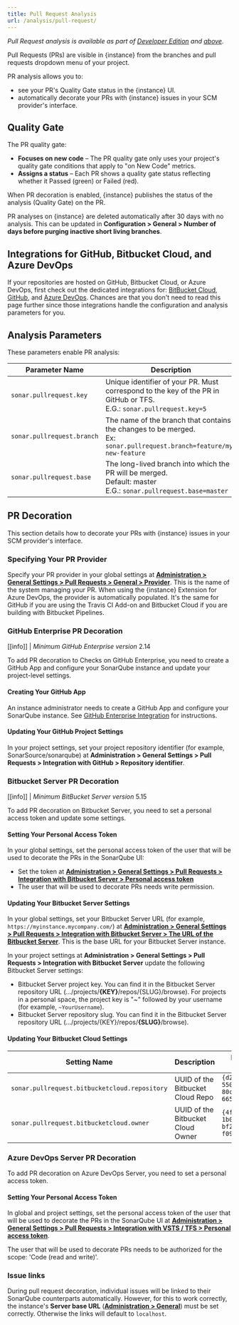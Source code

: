 ```yaml
---
title: Pull Request Analysis
url: /analysis/pull-request/
---
```


<!-- sonarqube -->

_Pull Request analysis is available as part of [Developer Edition](https://redirect.sonarsource.com/editions/developer.html) and [above](https://www.sonarsource.com/plans-and-pricing/)._

<!-- /sonarqube -->
Pull Requests (PRs) are visible in {instance} from the branches and pull requests dropdown menu of your project.

PR analysis allows you to:

* see your PR's Quality Gate status in the {instance} UI.
* automatically decorate your PRs with {instance} issues in your SCM provider's interface.

## Quality Gate

The PR quality gate:
* **Focuses on new code** – The PR quality gate only uses your project's quality gate conditions that apply to "on New Code" metrics.
* **Assigns a status** – Each PR shows a quality gate status reflecting whether it Passed (green) or Failed (red).

When PR decoration is enabled, {instance} publishes the status of the analysis (Quality Gate) on the PR.

PR analyses on {instance} are deleted automatically after 30 days with no analysis. This can be updated in **Configuration > General > Number of days before purging inactive short living branches**. 

<!-- sonarcloud -->
## Integrations for GitHub, Bitbucket Cloud, and Azure DevOps
If your repositories are hosted on GitHub, Bitbucket Cloud, or Azure DevOps, first check out the dedicated integrations for: [BitBucket Cloud](/integrations/bitbucketcloud/), [GitHub](/integrations/github/), and [Azure DevOps](/integrations/vsts/). Chances are that you don't need to read this page further since those integrations handle the configuration and analysis parameters for you.
<!-- /sonarcloud -->

## Analysis Parameters

These parameters enable PR analysis:

| Parameter Name        | Description |
| --------------------- | ------------------ |
| `sonar.pullrequest.key` | Unique identifier of your PR. Must correspond to the key of the PR in GitHub or TFS. <br/> E.G.: `sonar.pullrequest.key=5` |
| `sonar.pullrequest.branch` | The name of the branch that contains the changes to be merged.<br/> Ex: `sonar.pullrequest.branch=feature/my-new-feature`|
| `sonar.pullrequest.base` | The long-lived branch into which the PR will be merged. <br/> Default: master <br/> E.G.: `sonar.pullrequest.base=master`|

## PR Decoration
This section details how to decorate your PRs with {instance} issues in your SCM provider's interface.

### Specifying Your PR Provider

Specify your PR provider in your global settings at [**Administration > General Settings > Pull Requests > General > Provider**](/#sonarqube-admin#/sonarqube/admin/settings?category=pull_request/). This is the name of the system managing your PR. When using the {instance} Extension for Azure DevOps, the provider is automatically populated. <!-- sonarcloud -->It's the same for GitHub if you are using the Travis CI Add-on and Bitbucket Cloud if you are building with Bitbucket Pipelines.<!-- /sonarcloud -->

### GitHub <!-- sonarqube -->Enterprise<!-- /sonarqube --> PR Decoration

<!-- sonarqube -->
[[info]]
| *Minimum GitHub Enterprise version* 2.14
<!-- /sonarqube -->

To add PR decoration to Checks on GitHub <!-- sonarqube -->Enterprise<!-- /sonarqube -->, you need to <!-- sonarqube -->create a GitHub App and configure your SonarQube instance and<!-- /sonarqube --> update your project-level settings.

<!-- sonarqube -->
#### Creating Your GitHub App
An instance administrator needs to create a GitHub App and configure your SonarQube instance. See [GitHub Enterprise Integration](/instance-administration/github-application/) for instructions.
<!-- /sonarqube -->

#### Updating Your GitHub Project Settings
In your project settings, set your project repository identifier (for example, SonarSource/sonarqube) at **Administration > General Settings > Pull Requests > Integration with GitHub > Repository identifier**.

### Bitbucket <!-- sonarqube -->Server<!-- /sonarqube --> PR Decoration

<!-- sonarqube -->
[[info]]
| *Minimum BitBucket Server version* 5.15
<!-- /sonarqube -->


To add PR decoration on Bitbucket <!-- sonarqube -->Server<!-- /sonarqube -->, you need to <!-- sonarqube -->set a personal access token and<!-- /sonarqube --> update some settings. 

<!-- sonarqube -->
#### Setting Your Personal Access Token

In your global settings, set the personal access token of the user that will be used to decorate the PRs in the SonarQube UI:

* Set the token at [**Administration > General Settings > Pull Requests > Integration with Bitbucket Server > Personal access token**](/#sonarqube-admin#/sonarqube/admin/settings?category=pull_request/)
* The user that will be used to decorate PRs needs write permission.


#### Updating Your Bitbucket Server Settings

In your global settings, set your Bitbucket Server URL (for example, `https://myinstance.mycompany.com/`) at [**Administration > General Settings > Pull Requests > Integration with Bitbucket Server > The URL of the Bitbucket Server**](/#sonarqube-admin#/sonarqube/admin/settings?category=pull_request/). This is the base URL for your Bitbucket Server instance.

In your project settings at **Administration > General Settings > Pull Requests > Integration with Bitbucket Server** update the following Bitbucket Server settings:

* Bitbucket Server project key. You can find it in the Bitbucket Server repository URL (.../projects/**{KEY}**/repos/{SLUG}/browse).
For projects in a personal space, the project key is "~" followed by your username (for example,  `~YourUsername`).
* Bitbucket Server repository slug. You can find it in the Bitbucket Server repository URL (.../projects/{KEY}/repos/**{SLUG}**/browse).
<!-- /sonarqube -->

<!-- sonarcloud -->
#### Updating Your Bitbucket Cloud Settings
| Setting Name        | Description | Example value |
| --------------------- | ------------------ |------------------ |
| `sonar.pullrequest.bitbucketcloud.repository` | UUID of the Bitbucket Cloud Repo | `{d2615dd4-550d-43e5-80c4-665f951e5d6e}` |
| `sonar.pullrequest.bitbucketcloud.owner` | UUID of the Bitbucket Cloud Owner | `{4f9fd128-1b08-49ec-bf2c-f094163cff4d}` |
<!-- /sonarcloud -->

### Azure DevOps <!-- sonarqube -->Server<!-- /sonarqube --> PR Decoration

To add PR decoration on Azure DevOps <!-- sonarqube -->Server<!-- /sonarqube -->, you need to set a personal access token.

#### Setting Your Personal Access Token

In <!-- sonarqube -->global and<!-- /sonarqube --> project settings, set the personal access token of the user that will be used to decorate the PRs in the SonarQube UI at [**Administration > General Settings > Pull Requests > Integration with VSTS / TFS > Personal access token**](/#sonarqube-admin#/sonarqube/admin/settings?category=pull_request/). 

The user that will be used to decorate PRs needs to be authorized for the scope: 'Code (read and write)'.	

<!-- sonarqube -->
### Issue links
During pull request decoration, individual issues will be linked to their SonarQube counterparts automatically. However, for this to work correctly, the instance's **Server base URL** (**[Administration > General](/#sonarqube-admin#/admin/settings)**) must be set correctly. Otherwise the links will default to `localhost`.
<!-- /sonarqube -->
